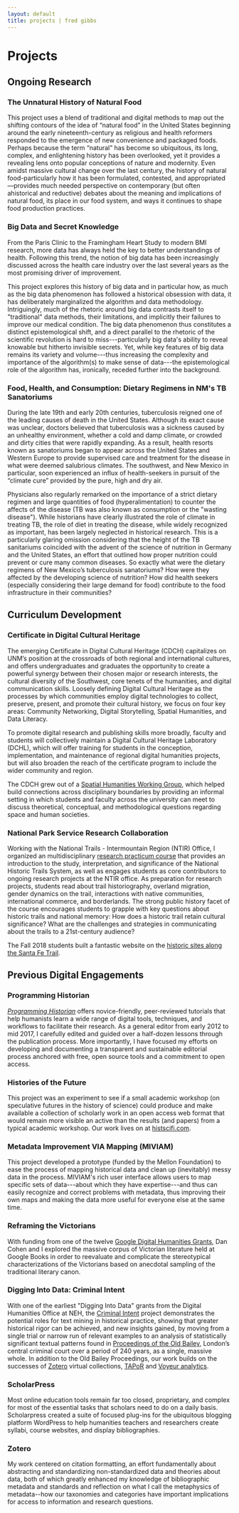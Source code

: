 ```yaml
---
layout: default
title: projects | fred gibbs
---
```


# Projects

## Ongoing Research

### The Unnatural History of Natural Food
This project uses a blend of traditional and digital methods to map out the shifting contours of the idea of “natural food” in the United States beginning around the early nineteenth-century as religious and health reformers responded to the emergence of new convenience and packaged foods. Perhaps because the term “natural” has become so ubiquitous, its long, complex, and enlightening history has been overlooked, yet it provides a revealing lens onto popular conceptions of nature and modernity. Even amidst massive cultural change over the last century, the history of natural food-particularly how it has been formulated, contested, and appropriated—provides much needed perspective on contemporary (but often ahistorical and reductive) debates about the meaning and implications of natural food, its place in our food system, and ways it continues to shape food production practices.

### Big Data and Secret Knowledge
From the Paris Clinic to the Framingham Heart Study to modern BMI research, more data has always held the key to better understandings of health. Following this trend, the notion of big data has been increasingly discussed across the health care industry over the last several years as the most promising driver of improvement.

This project explores this history of big data and in particular how, as much as the big data phenomenon has followed a historical obsession with data, it has deliberately marginalized the algorithm and data methodology. Intriguingly, much of the rhetoric around big data contrasts itself to "traditional" data methods, their limitations, and implicitly their failures to improve our medical condition. The big data phenomenon thus constitutes a distinct epistemological shift, and a direct parallel to the rhetoric of the scientific revolution is hard to miss---particularly big data's ability to reveal knowable but hitherto invisible secrets. Yet, while key features of big data remains its variety and volume---thus increasing the complexity and importance of the algorithm(s) to make sense of data---the epistemological role of the algorithm has, ironically, receded further into the background.


### Food, Health, and Consumption: Dietary Regimens in NM's TB Sanatoriums
During the late 19th and early 20th centuries, tuberculosis reigned one of the leading causes of death in the United States. Although its exact cause was unclear, doctors believed that tuberculosis was a sickness caused by an unhealthy environment, whether a cold and damp climate, or crowded and dirty cities that were rapidly expanding. As a result, health resorts known as sanatoriums began to appear across the United States and Western Europe to provide supervised care and treatment for the disease in what were deemed salubrious climates. The southwest, and New Mexico in particular, soon experienced an influx of health-seekers in pursuit of the “climate cure” provided by the pure, high and dry air.

Physicians also regularly remarked on the importance of a strict dietary regimen and large quantities of food (hyperalimentation) to counter the affects of the disease (TB was also known as consumption or the "wasting disease"). While historians have clearly illustrated the role of climate in treating TB, the role of diet in treating the disease, while widely recognized as important, has been largely neglected in historical research. This is a particularly glaring omission considering that the height of the TB sanitariums coincided with the advent of the science of nutrition in Germany and the United States, an effort that outlined how proper nutrition could prevent or cure many common diseases. So exactly what were the dietary regimens of New Mexico’s tuberculosis sanatoriums? How were they affected by the developing science of nutrition? How did health seekers (especially considering their large demand for food) contribute to the food infrastructure in their communities?



## Curriculum Development

### Certificate in Digital Cultural Heritage
The emerging Certificate in Digital Cultural Heritage (CDCH) capitalizes on UNM’s position at the crossroads of both regional and international cultures, and offers undergraduates and graduates the opportunity to create a powerful synergy between their chosen major or research interests, the cultural diversity of the Southwest, core tenets of the humanities, and digital communication skills. Loosely defining Digital Cultural Heritage as the processes by which communities employ digital technologies to collect, preserve, present, and promote their cultural history, we focus on four key areas: Community Networking, Digital Storytelling, Spatial Humanities, and Data Literacy.

To promote digital research and publishing skills more broadly, faculty and students will collectively maintain a Digital Cultural Heritage Laboratory (DCHL), which will offer training for students in the conception, implementation, and maintenance of regional digital humanities projects, but will also broaden the reach of the certificate program to include the wider community and region.

The CDCH grew out of a [Spatial Humanities Working Group](http://spatialhumanities.unm.edu), which helped build connections across disciplinary boundaries by providing an informal setting in which students and faculty across the university can meet to discuss theoretical, conceptual, and methodological questions regarding space and human societies.


### National Park Service Research Collaboration
Working with the National Trails - Intermountain Region (NTIR) Office, I organized an multidisciplinary [research practicum course](http://fredgibbs.net/courses/trails/) that provides an introduction to the study, interpretation, and significance of the National Historic Trails System, as well as engages students as core contributors to ongoing research projects at the NTIR office. As preparation for research projects, students read about trail historiography, overland migration, gender dynamics on the trail, interactions with native communities, international commerce, and borderlands. The strong public history facet of the course encourages students to grapple with key questions about historic trails and national memory: How does a historic trail retain cultural significance? What are the challenges and strategies in communicating about the trails to a 21st-century audience?

The Fall 2018 students built a fantastic website on the [historic sites along the Santa Fe Trail](https://historic-trails.github.io/santa-fe-itinerary/).


## Previous Digital Engagements

### Programming Historian
[_Programming Historian_](http://programminghistorian.org) offers novice-friendly, peer-reviewed tutorials that help humanists learn a wide range of digital tools, techniques, and workflows to facilitate their research. As a general editor from early 2012 to mid 2017, I carefully edited and guided over a half-dozen lessons through the publication process. More importantly, I have focused my efforts on developing and documenting a transparent and sustainable editorial process anchored with free, open source tools and a commitment to open access.

### Histories of the Future
This project was an experiment to see if a small academic workshop (on speculative futures in the history of science) could produce and make available a collection of scholarly work in an open access web format that would remain more visible an active than the results (and papers) from a typical academic workshop. Our work lives on at [histscifi.com](http://histscifi.com).

### Metadata Improvement VIA Mapping (MIVIAM)
This project developed a prototype (funded by the Mellon Foundation) to ease the process of mapping historical data and clean up (inevitably) messy data in the process. MIVIAM's rich user interface allows users to map specific sets of data---about which they have expertise---and thus can easily recognize and correct problems with metadata, thus improving their own maps and making the data more useful for everyone else at the same time.

### Reframing the Victorians
With funding from one of the twelve [Google Digital Humanities Grants](http://googleblog.blogspot.com/2010/07/our-commitment-to-digital-humanities.html), Dan Cohen and I explored the massive corpus of Victorian literature held at Google Books in order to reevaluate and complicate the stereotypical characterizations of the Victorians based on anecdotal sampling of the traditional literary canon.

### Digging Into Data: Criminal Intent
With one of the earliest "Digging Into Data" grants from the Digital Humanities Office at NEH, the [Criminal Intent](http://criminalintent.org) project demonstrates the potential roles for text mining in historical practice, showing that greater historical rigor can be achieved, and new insights gained, by moving from a single trial or narrow run of relevant examples to an analysis of statistically significant textual patterns found in [Proceedings of the Old Bailey](http://oldbaileyonline.org), London’s central criminal court over a period of 240 years, as a single, massive whole. In addition to the Old Bailey Proceedings, our work builds on the successes of [Zotero](http://zotero.org) virtual collections, [TAPoR](http://portal.tapor.ca/portal/portal) and [Voyeur analytics](voyeurtools.org).

### ScholarPress
Most online education tools remain far too closed, proprietary, and complex for most of the essential tasks that scholars need to do on a daily basis. Scholarpress created a suite of focused plug-ins for the ubiquitous blogging platform WordPress to help humanities teachers and researchers create syllabi, course websites, and display bibliographies.

### Zotero
My work centered on citation formatting, an effort fundamentally about abstracting and standardizing non-standardized data and theories about data, both of which greatly enhanced my knowledge of bibliographic metadata and standards and reflection on what I call the metaphysics of metadata--how our taxonomies and categories have important implications for access to information and research questions.
